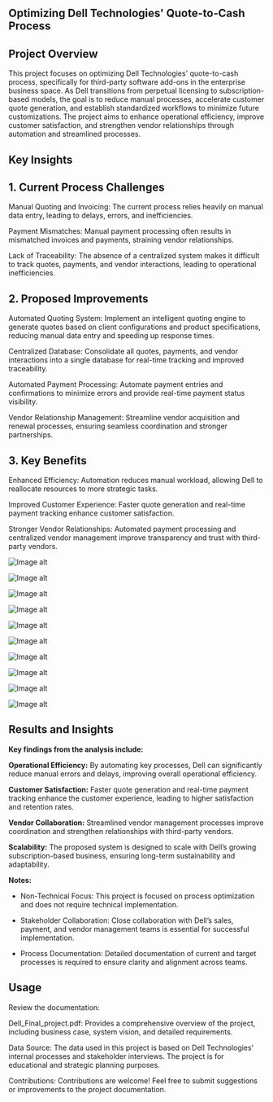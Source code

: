 ## Optimizing Dell Technologies' Quote-to-Cash Process

## Project Overview

This project focuses on optimizing Dell Technologies' quote-to-cash process, specifically for third-party software add-ons in the enterprise business space. As Dell transitions from perpetual licensing to subscription-based models, the goal is to reduce manual processes, accelerate customer quote generation, and establish standardized workflows to minimize future customizations. The project aims to enhance operational efficiency, improve customer satisfaction, and strengthen vendor relationships through automation and streamlined processes.

## Key Insights

## 1. Current Process Challenges

Manual Quoting and Invoicing: The current process relies heavily on manual data entry, leading to delays, errors, and inefficiencies.

Payment Mismatches: Manual payment processing often results in mismatched invoices and payments, straining vendor relationships.

Lack of Traceability: The absence of a centralized system makes it difficult to track quotes, payments, and vendor interactions, leading to operational inefficiencies.

## 2. Proposed Improvements

Automated Quoting System: Implement an intelligent quoting engine to generate quotes based on client configurations and product specifications, reducing manual data entry and speeding up response times.

Centralized Database: Consolidate all quotes, payments, and vendor interactions into a single database for real-time tracking and improved traceability.

Automated Payment Processing: Automate payment entries and confirmations to minimize errors and provide real-time payment status visibility.

Vendor Relationship Management: Streamline vendor acquisition and renewal processes, ensuring seamless coordination and stronger partnerships.

## 3. Key Benefits

Enhanced Efficiency: Automation reduces manual workload, allowing Dell to reallocate resources to more strategic tasks.

Improved Customer Experience: Faster quote generation and real-time payment tracking enhance customer satisfaction.

Stronger Vendor Relationships: Automated payment processing and centralized vendor management improve transparency and trust with third-party vendors.

![Image alt](https://github.com/dheerajshetty07/Dell-Perpetual-to-Subscription-P2S-Project/blob/c399426603d1d205532b4c74a9f08c3b1d877611/Dell%20P2S%20Final%20Project/Individual%20Slides/Slide1.PNG)

![Image alt](https://github.com/dheerajshetty07/Dell-Perpetual-to-Subscription-P2S-Project/blob/c399426603d1d205532b4c74a9f08c3b1d877611/Dell%20P2S%20Final%20Project/Individual%20Slides/Slide2.PNG)

![Image alt](https://github.com/dheerajshetty07/Dell-Perpetual-to-Subscription-P2S-Project/blob/c399426603d1d205532b4c74a9f08c3b1d877611/Dell%20P2S%20Final%20Project/Individual%20Slides/Slide3.PNG)

![Image alt](https://github.com/dheerajshetty07/Dell-Perpetual-to-Subscription-P2S-Project/blob/c399426603d1d205532b4c74a9f08c3b1d877611/Dell%20P2S%20Final%20Project/Individual%20Slides/Slide4.PNG)

![Image alt](https://github.com/dheerajshetty07/Dell-Perpetual-to-Subscription-P2S-Project/blob/c399426603d1d205532b4c74a9f08c3b1d877611/Dell%20P2S%20Final%20Project/Individual%20Slides/Slide5.PNG)

![Image alt](https://github.com/dheerajshetty07/Dell-Perpetual-to-Subscription-P2S-Project/blob/c399426603d1d205532b4c74a9f08c3b1d877611/Dell%20P2S%20Final%20Project/Individual%20Slides/Slide6.PNG)

![Image alt](https://github.com/dheerajshetty07/Dell-Perpetual-to-Subscription-P2S-Project/blob/c399426603d1d205532b4c74a9f08c3b1d877611/Dell%20P2S%20Final%20Project/Individual%20Slides/Slide7.PNG)

![Image alt](https://github.com/dheerajshetty07/Dell-Perpetual-to-Subscription-P2S-Project/blob/c399426603d1d205532b4c74a9f08c3b1d877611/Dell%20P2S%20Final%20Project/Individual%20Slides/Slide8.PNG)

![Image alt](https://github.com/dheerajshetty07/Dell-Perpetual-to-Subscription-P2S-Project/blob/c399426603d1d205532b4c74a9f08c3b1d877611/Dell%20P2S%20Final%20Project/Individual%20Slides/Slide9.PNG)

![Image alt](https://github.com/dheerajshetty07/Dell-Perpetual-to-Subscription-P2S-Project/blob/c399426603d1d205532b4c74a9f08c3b1d877611/Dell%20P2S%20Final%20Project/Individual%20Slides/Slide10.PNG)

## Results and Insights

**Key findings from the analysis include:**

**Operational Efficiency:** By automating key processes, Dell can significantly reduce manual errors and delays, improving overall operational efficiency.

**Customer Satisfaction:** Faster quote generation and real-time payment tracking enhance the customer experience, leading to higher satisfaction and retention rates.

**Vendor Collaboration:** Streamlined vendor management processes improve coordination and strengthen relationships with third-party vendors.

**Scalability:** The proposed system is designed to scale with Dell’s growing subscription-based business, ensuring long-term sustainability and adaptability.

**Notes:**

- Non-Technical Focus: This project is focused on process optimization and does not require technical implementation.

- Stakeholder Collaboration: Close collaboration with Dell’s sales, payment, and vendor management teams is essential for successful implementation.

- Process Documentation: Detailed documentation of current and target processes is required to ensure clarity and alignment across teams.

## Usage

Review the documentation:

Dell_Final_project.pdf: Provides a comprehensive overview of the project, including business case, system vision, and detailed requirements.

Data Source: The data used in this project is based on Dell Technologies' internal processes and stakeholder interviews. The project is for educational and strategic planning purposes.

Contributions: Contributions are welcome! Feel free to submit suggestions or improvements to the project documentation.
